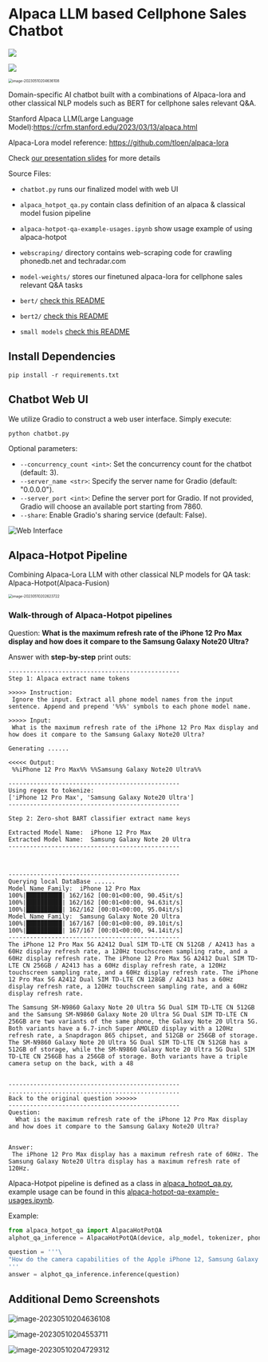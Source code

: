 # Alpaca LLM based Cellphone Sales Chatbot

![](https://img.shields.io/badge/Linux%20build-pass-green.svg?logo=linux) 

![](https://img.shields.io/badge/NVIDIA-CUDA-green.svg?logo=nvidia) 

<img src="README.assets/image-20230510204636108-3722799.png" alt="image-20230510204636108" style="zoom:50%;" />

Domain-specific AI chatbot built with a combinations of Alpaca-lora and other classical NLP models such as BERT for cellphone sales relevant Q&amp;A.

Stanford Alpaca LLM(Large Language Model):https://crfm.stanford.edu/2023/03/13/alpaca.html

Alpaca-Lora model reference: https://github.com/tloen/alpaca-lora

Check [our presentation slides](https://github.com/zht043/cell-sales-chatbot/blob/main/ARIN7102%20presentation.pptx.pdf) for more details

Source Files:

* `chatbot.py` runs our finalized model with web UI 
* `alpaca_hotpot_qa.py` contain class definition of an alpaca & classical model fusion pipeline
* `alpaca-hotpot-qa-example-usages.ipynb` show usage example of using alpaca-hotpot

* `webscraping/` directory contains web-scraping code for crawling phonedb.net and techradar.com
* `model-weights/` stores our finetuned alpaca-lora for cellphone sales relevant Q&A tasks
* `bert/` [check this README](https://github.com/zht043/cell-sales-chatbot/blob/main/bert/README.md) 
* `bert2/` [check this README](https://github.com/zht043/cell-sales-chatbot/blob/main/bert2/readme.md)
* `small models` [check this README](https://github.com/zht043/cell-sales-chatbot/blob/main/small%20models/README.md)

## Install Dependencies

```
pip install -r requirements.txt
```

## Chatbot Web UI 

We utilize Gradio to construct a web user interface. Simply execute:

```shell
python chatbot.py
```

Optional parameters:

- `--concurrency_count <int>`: Set the concurrency count for the chatbot (default: 3).
- `--server_name <str>`: Specify the server name for Gradio (default: "0.0.0.0").
- `--server_port <int>`: Define the server port for Gradio. If not provided, Gradio will choose an available port starting from 7860.
- `--share`: Enable Gradio's sharing service (default: False).

![Web Interface](README.assets/web1.png)

## Alpaca-Hotpot Pipeline

Combining Alpaca-Lora LLM with other classical NLP models for QA task: Alpaca-Hotpot(Alpaca-Fusion)

<img src="README.assets/image-20230510202623722.png" alt="image-20230510202623722" style="zoom:50%;" /> 

### Walk-through of Alpaca-Hotpot pipelines

Question: **What is the maximum refresh rate of the iPhone 12 Pro Max display and how does it compare to the Samsung Galaxy Note20 Ultra?**

Answer with **step-by-step** print outs: 

```shell
------------------------------------------------
Step 1: Alpaca extract name tokens

>>>>> Instruction:
 Ignore the input. Extract all phone model names from the input sentence. Append and prepend '%%%' symbols to each phone model name.

>>>>> Input:
 What is the maximum refresh rate of the iPhone 12 Pro Max display and how does it compare to the Samsung Galaxy Note20 Ultra?

Generating ......

<<<<< Output:
 %%iPhone 12 Pro Max%% %%Samsung Galaxy Note20 Ultra%%

------------------------------------------------
Using regex to tokenize:
['iPhone 12 Pro Max', 'Samsung Galaxy Note20 Ultra']
------------------------------------------------

Step 2: Zero-shot BART classifier extract name keys

Extracted Model Name:  iPhone 12 Pro Max
Extracted Model Name:  Samsung Galaxy Note 20 Ultra
------------------------------------------------



------------------------------------------------
Querying local DataBase ......
Model Name Family:  iPhone 12 Pro Max
100%|██████████| 162/162 [00:01<00:00, 90.45it/s]
100%|██████████| 162/162 [00:01<00:00, 94.63it/s]
100%|██████████| 162/162 [00:01<00:00, 95.04it/s]
Model Name Family:  Samsung Galaxy Note 20 Ultra
100%|██████████| 167/167 [00:01<00:00, 89.10it/s]
100%|██████████| 167/167 [00:01<00:00, 94.14it/s]
------------------------------------------------
The iPhone 12 Pro Max 5G A2412 Dual SIM TD-LTE CN 512GB / A2413 has a 60Hz display refresh rate, a 120Hz touchscreen sampling rate, and a 60Hz display refresh rate. The iPhone 12 Pro Max 5G A2412 Dual SIM TD-LTE CN 256GB / A2413 has a 60Hz display refresh rate, a 120Hz touchscreen sampling rate, and a 60Hz display refresh rate. The iPhone 12 Pro Max 5G A2412 Dual SIM TD-LTE CN 128GB / A2413 has a 60Hz display refresh rate, a 120Hz touchscreen sampling rate, and a 60Hz display refresh rate.

The Samsung SM-N9860 Galaxy Note 20 Ultra 5G Dual SIM TD-LTE CN 512GB and the Samsung SM-N9860 Galaxy Note 20 Ultra 5G Dual SIM TD-LTE CN 256GB are two variants of the same phone, the Galaxy Note 20 Ultra 5G. Both variants have a 6.7-inch Super AMOLED display with a 120Hz refresh rate, a Snapdragon 865 chipset, and 512GB or 256GB of storage. The SM-N9860 Galaxy Note 20 Ultra 5G Dual SIM TD-LTE CN 512GB has a 512GB of storage, while the SM-N9860 Galaxy Note 20 Ultra 5G Dual SIM TD-LTE CN 256GB has a 256GB of storage. Both variants have a triple camera setup on the back, with a 48


------------------------------------------------
................................................
Back to the original question >>>>>> 
------------------------------------------------
Question:
  What is the maximum refresh rate of the iPhone 12 Pro Max display and how does it compare to the Samsung Galaxy Note20 Ultra?


Answer:
 The iPhone 12 Pro Max display has a maximum refresh rate of 60Hz. The Samsung Galaxy Note20 Ultra display has a maximum refresh rate of 120Hz.
```





Alpaca-Hotpot pipeline is defined as a class in [alpaca_hotpot_qa.py](https://github.com/zht043/cell-sales-chatbot/blob/main/alpaca_hotpot_qa.py), example usage can be found in this [alpaca-hotpot-qa-example-usages.ipynb](https://github.com/zht043/cell-sales-chatbot/blob/main/alpaca-hotpot-qa-example-usages.ipynb).

Example:

```python
from alpaca_hotpot_qa import AlpacaHotPotQA
alphot_qa_inference = AlpacaHotPotQA(device, alp_model, tokenizer, phonedb_data, name_map)

question = '''\
"How do the camera capabilities of the Apple iPhone 12, Samsung Galaxy S21, and Xiaomi Mi 11 compare?"
'''
answer = alphot_qa_inference.inference(question)
```



## Additional Demo Screenshots

![image-20230510204636108](README.assets/image-20230510204636108-3722799.png)

![image-20230510204553711](README.assets/image-20230510204553711.png)

![image-20230510204729312](README.assets/image-20230510204729312.png)
